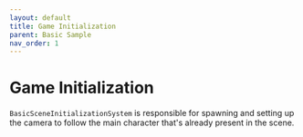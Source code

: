 ```yaml
---
layout: default
title: Game Initialization
parent: Basic Sample
nav_order: 1
---
```


# Game Initialization

`BasicSceneInitializationSystem` is responsible for spawning and setting up the camera to follow the main character that's already present in the scene.